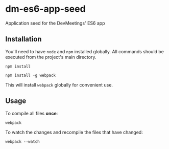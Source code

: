 # dm-es6-app-seed
Application seed for the DevMeetings' ES6 app

## Installation

You'll need to have `node` and `npm` installed globally. All commands should be executed from the project's main directory.

```
npm install
```
```
npm install -g webpack
```
This will install `webpack` globally for convenient use.

## Usage

To compile all files **once**:
```
webpack
```

To watch the changes and recompile the files that have changed:
```
webpack --watch
```